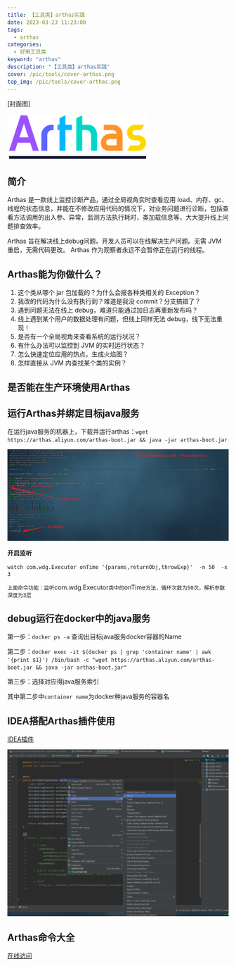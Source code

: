 ```yaml
---
title: 【工具类】arthas实践
date: 2023-03-23 11:23:00
tags: 
  - arthas
categories: 
  - 好用工具类
keyword: "arthas"
description: "【工具类】arthas实践"
cover: /pic/tools/cover-arthas.png
top_img: /pic/tools/cover-arthas.png
---
```


[封面图]

![封面图](../pic/tools/cover-arthas.png)

## 简介

Arthas 是一款线上监控诊断产品，通过全局视角实时查看应用 load、内存、gc、线程的状态信息，并能在不修改应用代码的情况下，对业务问题进行诊断，包括查看方法调用的出入参、异常，监测方法执行耗时，类加载信息等，大大提升线上问题排查效率。

Arthas 旨在解决线上debug问题。开发人员可以在线解决生产问题。无需 JVM 重启，无需代码更改。 Arthas 作为观察者永远不会暂停正在运行的线程。

## Arthas能为你做什么？

1. 这个类从哪个 jar 包加载的？为什么会报各种类相关的 Exception？
2. 我改的代码为什么没有执行到？难道是我没 commit？分支搞错了？
3. 遇到问题无法在线上 debug，难道只能通过加日志再重新发布吗？
4. 线上遇到某个用户的数据处理有问题，但线上同样无法 debug，线下无法重现！
5. 是否有一个全局视角来查看系统的运行状况？
6. 有什么办法可以监控到 JVM 的实时运行状态？
7. 怎么快速定位应用的热点，生成火焰图？
8. 怎样直接从 JVM 内查找某个类的实例？

## 是否能在生产环境使用Arthas

## 运行Arthas并绑定目标java服务

在运行java服务的机器上，下载并运行arthas：`wget https://arthas.aliyun.com/arthas-boot.jar && java -jar arthas-boot.jar`

![arthas-plugin2](../pic/tools/arthas-cmd.png)

**开启监听**

```shell
watch com.wdg.Executor onTime '{params,returnObj,throwExp}'  -n 50  -x 3 
```

`上面命令功能：监听`com.wdg.Executor`类中的`onTime`方法，循环次数为50次，解析参数深度为3层`

## debug运行在docker中的java服务

第一步：`docker ps -a` 查询出目标java服务docker容器的Name

第二步：`docker exec -it $(docker ps | grep 'container name' | awk '{print $1}') /bin/bash -c "wget https://arthas.aliyun.com/arthas-boot.jar && java -jar arthas-boot.jar"`

第三步：选择对应得java服务索引

其中第二步中`container name`为docker种java服务的容器名

## IDEA搭配Arthas插件使用

[IDEA插件](https://plugins.jetbrains.com/plugin/13581-arthas-idea)

![arthas-plugin2](../pic/tools/arthas-plugin2.png)

## Arthas命令大全

[在线访问](https://arthas.aliyun.com/doc/watch.html)




